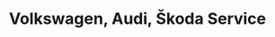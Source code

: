 ---
title: "Volkswagen, Audi, Škoda Service"
url: /bleicherode/volkswagen-audi-skoda-service/
shop: Autowerkstatt
---